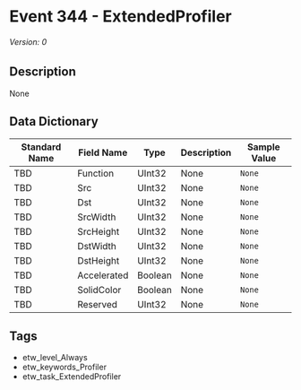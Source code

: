# Event 344 - ExtendedProfiler
###### Version: 0

## Description
None

## Data Dictionary
|Standard Name|Field Name|Type|Description|Sample Value|
|---|---|---|---|---|
|TBD|Function|UInt32|None|`None`|
|TBD|Src|UInt32|None|`None`|
|TBD|Dst|UInt32|None|`None`|
|TBD|SrcWidth|UInt32|None|`None`|
|TBD|SrcHeight|UInt32|None|`None`|
|TBD|DstWidth|UInt32|None|`None`|
|TBD|DstHeight|UInt32|None|`None`|
|TBD|Accelerated|Boolean|None|`None`|
|TBD|SolidColor|Boolean|None|`None`|
|TBD|Reserved|UInt32|None|`None`|

## Tags
* etw_level_Always
* etw_keywords_Profiler
* etw_task_ExtendedProfiler